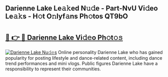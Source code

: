 ## Darienne Lake Le𝚊𝚔ed N𝚞𝚍e - Part-NvU Vi𝚍eo Le𝚊𝚔s - H𝚘t O𝚗lyf𝚊ns Ph𝚘tos QT9bO

# <h2><a href="http://hf0o6wg.feru.top/?c=Darienne+Lake">🔗 👉 🔴 Darienne Lake Vi𝚍𝚎o Ph𝚘t𝚘𝚜</a></h2>

[![Darienne Lake Nu𝚍𝚎s](https://i.imgur.com/0TWrTi3.gif)](http://hf0o6wg.feru.top/?c=Darienne+Lake)
Online personality Darienne Lake who has gained popularity for posting lifestyle and dance-related content, including dance trend performances and mini vlogs. Public figures Darienne Lake have a responsibility to represent their communities. 
